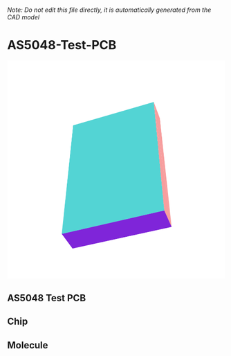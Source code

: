 ###### Note: Do not edit this file directly, it is automatically generated from the CAD model

# AS5048-Test-PCB

![](/project.svg)

## AS5048 Test PCB


## Chip


## Molecule


